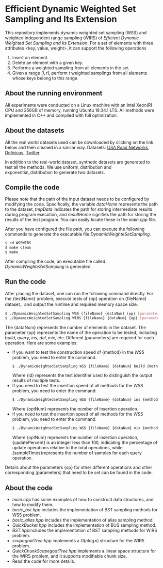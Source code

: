 # Efficient Dynamic Weighted Set Sampling and Its Extension

This repository implements dynamic weighted set sampling (WSS) and weighted independent range sampling (WIRS) of *Efficient Dynamic Weighted Set Sampling and Its Extension*. For a set of elements with three attributes <key, value, weight>, it can support the following operations
1. Insert an element.
2. Delete an element with a given key.
3. Performs a weighted sampling from all elements in the set.
4. Given a range $[l,r]$, perform $t$ weighted samplings from all elements whose keys belong to this range.

## About the running environment
All experiments were conducted on a Linux machine with an Intel Xeon(R) CPU and 256GB of memory, running Ubuntu 18.04.1 LTS. All methods were implemented in C++ and compiled with full optimization.
## About the datasets
All the real world datasets used can be downloaded by clicking on the link below and then cleaned in a similar way. Datasets:
[USA Road Networks](http://users.diag.uniroma1.it/challenge9/download.shtml), [Delicious](http://delicious.com/), [Twitter](https://anlab-kaist.github.io/traces/).

In addition to the real-world dataset, synthetic datasets are generated to test all the methods. We use uniform_distribution and exponential_distribution to generate two datasets.

## Compile the code
Please note that the path of the input dataset needs to be configured by modifying the code. Specifically, the variable *dataHome* represents the path to the dataset, *tmpData* indicates the path for storing intermediate results during program execution, and *resultHome* signifies the path for storing the results of the test program. You can easily locate these in the *main.cpp* file.

After you have configured the file path, you can execute the following commands to generate the executable file *DynamicWeighteSetSampling*.

```sh
$ cd WSSWIRS
$ make clean
$ make
```
After compiling the code, an executable file called *DynamicWeighteSetSampling* is generated.


## Run the code
After placing the dataset, one can run the following command directly. For the {testName} problem, execute tests of {op} operation on {fileName} dataset，and output the runtime and required memory space size.
```sh
$ ./DynamicWeightedSetSampling WSS {fileName} {dataNum} {op} [parameters]
$ ./DynamicWeightedSetSampling WIRS {fileName} {dataNum} {op} [parameters]
```
The {dataNum} represents the number of elements in the dataset. The parameter {op} represents the name of the operation to be tested, including *build*, *query*, *ins*, *del*, *mix*, etc. Different [parameters] are required for each operation. Here are some examples:
* If you want to test the construction speed of {method} in the *WSS* problem, you need to enter the command:
  ```sh
  $ ./DynamicWeightedSetSampling WSS {fileName} {dataNum} build {method} {dataNum} {id}
  ```
  Where {id} represents the test identifier used to distinguish the output results of multiple tests.
* If you need to test the insertion speed of all methods for the *WSS* problem, you need to enter the command:
  ```sh
  $ ./DynamicWeightedSetSampling WSS {fileName} {dataNum} ins {method} {optNum} 
  ```
  Where {optNum} represents the number of insertion operation.
* If you need to test the insertion speed of all methods for the *WSS* problem, you need to enter the command:
  ```sh
  $ ./DynamicWeightedSetSampling WSS {fileName} {dataNum} mix {method} {optNum} {updatePercent} {sampleTimes}
  ```
  Where {optNum} represents the number of insertion operation, {updatePercent} is an integer less than 100, indicating the percentage of update operations relative to the total operations, while {sampleTimes}represents the number of samples for each query operation.

Details about the parameters {op} for other different operations and other corresponding [parameters] that need to be set can be found in the code.
## About the code

* *main.cpp*  has some examples of how to construct data structures, and how to modify them.
* *basic_bst.hpp* includes the implementation of BST sampling methods for WSS problem.
* *basic_alias.hpp* includes the implementation of alias sampling method.
* *QuickBucket.hpp* includes the implementation of BUS sampling method.
* *BST.hpp*includes the implementation of BST sampling methods for WIRS problem.
* *scapegoatTree.hpp* implements a $O(n\log{n})$ structure for the WIRS problem.
* *QuickChunkScapegoatTree.hpp* implements a linear space structure for the WIRS problem, and it supports modifiable chunk size.
* Read the code for more details.
